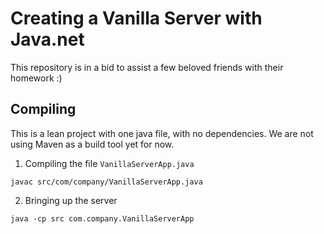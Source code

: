 # Creating a Vanilla Server with Java.net

This repository is in a bid to assist a few beloved friends with their homework :)

## Compiling

This is a lean project with one java file, with no dependencies. We are not using Maven as a build tool yet for now.


1. Compiling the file `VanillaServerApp.java`

```
javac src/com/company/VanillaServerApp.java
```

2. Bringing up the server

```
java -cp src com.company.VanillaServerApp
```


